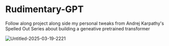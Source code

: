 # Rudimentary-GPT
Follow along project along side my personal tweaks from Andrej Karpathy's Spelled Out Series about building a geneative pretrained transformer

![Untitled-2025-03-19-2221](https://github.com/user-attachments/assets/d7a2aab0-48b5-430f-9081-a5039d8bcee3)
